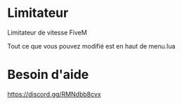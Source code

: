 # Limitateur
Limitateur de vitesse FiveM 

Tout ce que vous pouvez modifié est en haut de menu.lua

# Besoin d'aide 
https://discord.gg/RMNdbb8cvx
